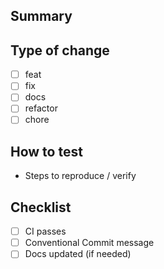 ## Summary

## Type of change
- [ ] feat
- [ ] fix
- [ ] docs
- [ ] refactor
- [ ] chore

## How to test
- Steps to reproduce / verify

## Checklist
- [ ] CI passes
- [ ] Conventional Commit message
- [ ] Docs updated (if needed)
